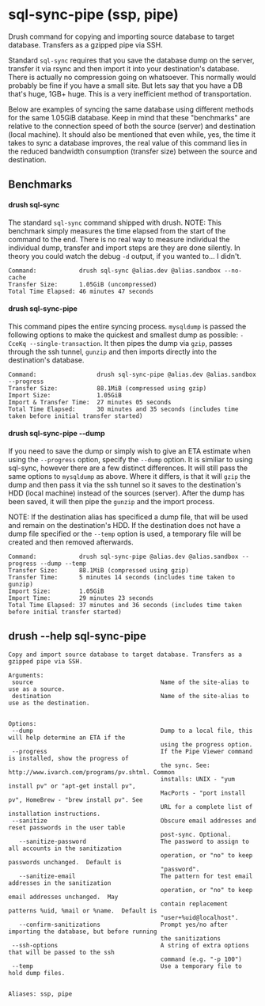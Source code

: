 sql-sync-pipe (ssp, pipe)
=============
Drush command for copying and importing source database to target database. Transfers as a gzipped pipe via SSH.


Standard `sql-sync` requires that you save the database dump on the server, transfer it via rsync and then import it
into your destination's database. There is actually no compression going on whatsoever. This normally would probably
be fine if you have a small site. But lets say that you have a DB that's huge, 1GB+ huge. This is a very inefficient
method of transportation.

Below are examples of syncing the same database using different methods for the same 1.05GiB database. Keep in mind
that these "benchmarks" are relative to the connection speed of both the source (server) and destination (local
machine). It should also be mentioned that even while, yes, the time it takes to sync a database improves, the real
value of this command lies in the reduced bandwidth consumption (transfer size) between the source and destination.

## Benchmarks
#### drush sql-sync
The standard `sql-sync` command shipped with drush.
NOTE: This benchmark simply measures the time elapsed from the start of the command to the end. There is no real way
to measure individual the individual dump, transfer and import steps are they are done silently. In theory you could
watch the debug `-d` output, if you wanted to... I didn't.
```
Command:            drush sql-sync @alias.dev @alias.sandbox --no-cache
Transfer Size:      1.05GiB (uncompressed)
Total Time Elapsed: 46 minutes 47 seconds
```

#### drush sql-sync-pipe
This command pipes the entire syncing process. `mysqldump` is passed the following options to make the quickest
and smallest dump as possible: `-CceKq --single-transaction`. It then pipes the dump via `gzip`, passes through the
ssh tunnel, `gunzip` and then imports directly into the destination's database.
```
Command:                 drush sql-sync-pipe @alias.dev @alias.sandbox --progress
Transfer Size:           88.1MiB (compressed using gzip)
Import Size:             1.05GiB
Import & Transfer Time:  27 minutes 05 seconds
Total Time Elapsed:      30 minutes and 35 seconds (includes time taken before initial transfer started)
```

#### drush sql-sync-pipe --dump
If you need to save the dump or simply wish to give an ETA estimate when using the `--progress` option, specify the
`--dump` option. It is similiar to using sql-sync, however there are a few distinct differences. It will still pass
the same options to `mysqldump` as above. Where it differs, is that it will `gzip` the dump and then pass it via the
ssh tunnel so it saves to the destination's HDD (local machine) instead of the sources (server). After the dump has
been saved, it will then pipe the `gunzip` and the import process. 

NOTE: If the destination alias has specificed a dump file, that will be used and remain on the destination's HDD. If
the destination does not have a dump file specified or the `--temp` option is used, a temporary file will be created
and then removed afterwards.
```
Command:            drush sql-sync-pipe @alias.dev @alias.sandbox --progress --dump --temp
Transfer Size:      88.1MiB (compressed using gzip)
Transfer Time:      5 minutes 14 seconds (includes time taken to gunzip)
Import Size:        1.05GiB
Import Time:        29 minutes 23 seconds
Total Time Elapsed: 37 minutes and 36 seconds (includes time taken before initial transfer started)
```

## drush --help sql-sync-pipe
```
Copy and import source database to target database. Transfers as a gzipped pipe via SSH.

Arguments:
 source                                    Name of the site-alias to use as a source.
 destination                               Name of the site-alias to use as the destination.


Options:
 --dump                                    Dump to a local file, this will help determine an ETA if the
                                           using the progress option.
 --progress                                If the Pipe Viewer command is installed, show the progress of
                                           the sync. See: http://www.ivarch.com/programs/pv.shtml. Common
                                           installs: UNIX - "yum install pv" or "apt-get install pv",
                                           MacPorts - "port install pv", HomeBrew - "brew install pv". See
                                           URL for a complete list of installation instructions.
 --sanitize                                Obscure email addresses and reset passwords in the user table
                                           post-sync. Optional.
   --sanitize-password                     The password to assign to all accounts in the sanitization
                                           operation, or "no" to keep passwords unchanged.  Default is
                                           "password".
   --sanitize-email                        The pattern for test email addresses in the sanitization
                                           operation, or "no" to keep email addresses unchanged.  May
                                           contain replacement patterns %uid, %mail or %name.  Default is
                                           "user+%uid@localhost".
   --confirm-sanitizations                 Prompt yes/no after importing the database, but before running
                                           the sanitizations
 --ssh-options                             A string of extra options that will be passed to the ssh
                                           command (e.g. "-p 100")
 --temp                                    Use a temporary file to hold dump files.


Aliases: ssp, pipe
```
